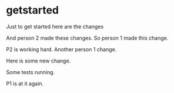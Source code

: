 # getstarted
Just to get started
here are the changes


And person 2 made these changes.
So person 1 made this change.


P2 is working hard.
Another person 1 change.


Here is some new change.

Some tests running.


P1 is at it again.